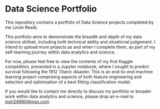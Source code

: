 <h1><b>Data Science Portfolio</b></h1>

This repository contains a portfolio of Data Science projects completed by me (Josh Reed).

This portfolio aims to demonstrate the breadth and depth of my data science skillset, including both technical ability and situational judgement. I intend to upload more projects as and when I complete them, as part of my self-learning journey within data analytics and science.

For now, please feel free to view the contents of my first Kaggle competition, presented in a Jupyter notebook, where I sought to predict survival following the 1912 Titanic disaster. This is an end-to-end machine learning project comprising aspects of both feature engineering and selection and optimisation of a best fitting classification model. 

If you would like to contact me directly to discuss my portfolio or broader work within data analytics and science, please drop an e-mail to josh24990@msn.com.
